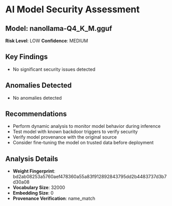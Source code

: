 # AI Model Security Assessment

## Model: nanollama-Q4_K_M.gguf

**Risk Level**: LOW
**Confidence**: MEDIUM

## Key Findings

- No significant security issues detected

## Anomalies Detected

- No anomalies detected

## Recommendations

- Perform dynamic analysis to monitor model behavior during inference
- Test model with known backdoor triggers to verify security
- Verify model provenance with the original source
- Consider fine-tuning the model on trusted data before deployment

## Analysis Details

- **Weight Fingerprint**: bd2ab08253a5760aef478360a55a83f912892843795dd2b4483737d3b7d30a08
- **Vocabulary Size**: 32000
- **Embedding Size**: 0
- **Provenance Verification**: name_match
